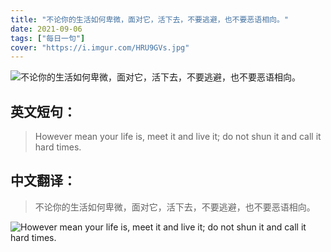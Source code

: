 ```yaml
---
title: "不论你的生活如何卑微，面对它，活下去，不要逃避，也不要恶语相向。"
date: 2021-09-06
tags: ["每日一句"]
cover: "https://i.imgur.com/HRU9GVs.jpg"
---
```


![不论你的生活如何卑微，面对它，活下去，不要逃避，也不要恶语相向。](https://i.imgur.com/TXTuuPO.jpg)

## 英文短句：
> However mean your life is, meet it and live it; do not shun it and call it hard times.

<!--more-->

## 中文翻译：
> 不论你的生活如何卑微，面对它，活下去，不要逃避，也不要恶语相向。

![However mean your life is, meet it and live it; do not shun it and call it hard times.](https://i.imgur.com/NwFIpyP.jpg)

